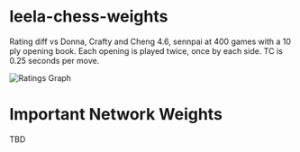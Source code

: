# leela-chess-weights

Rating diff vs Donna, Crafty and Cheng 4.6, sennpai at 400 games with a 10 ply opening book. Each opening is played twice, once by each side. TC is 0.25 seconds per move.

![Ratings Graph](https://raw.githubusercontent.com/dkappe/leela-chess-weights/master/chart.png)

# Important Network Weights

TBD
